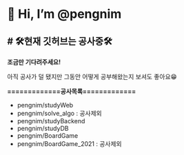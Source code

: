 

<html>
  <body>
    <h1> 👋 Hi, I’m @pengnim </h1>
    <h2># 🛠현재 깃허브는 공사중🛠</h2>
    <p><b>조금만 기다려주세요!</b></p>
    <p>아직 공사가 덜 됐지만 그동안 어떻게 공부해왔는지 보셔도 좋아요😁</p>
    <p><b>=============공사목록=============</b></p>
    <ul><li>pengnim/studyWeb</li>
      <li>pengnim/solve_algo : 공사제외</li>
      <li>pengnim/studyBackend</li>
      <li>pengnim/studyDB</li>
      <li>pengnim/BoardGame</li>
      <li>pengnim/BoardGame_2021 : 공사제외</li>
    </ul>
  </body>
  </html>

